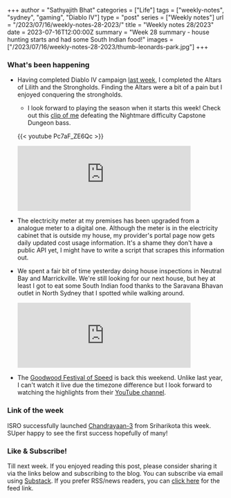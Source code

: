 +++
author = "Sathyajith Bhat"
categories = ["Life"]
tags = ["weekly-notes", "sydney", "gaming", "Diablo IV"]
type = "post"
series = ["Weekly notes"]
url = "/2023/07/16/weekly-notes-28-2023/"
title = "Weekly notes 28/2023"
date = 2023-07-16T12:00:00Z
summary = "Week 28 summary - house hunting starts and had some South Indian food!"
images = ["/2023/07/16/weekly-notes-28-2023/thumb-leonards-park.jpg"]
+++

### What's been happening

* Having completed Diablo IV campaign [last week](/2023/07/09/weekly-notes-27-2023/), I completed the Altars of Lilith and the Strongholds. Finding the Altars were a bit of a pain but I enjoyed conquering the strongholds. 
    * I look forward to playing the season when it starts this week! Check out this [clip of me](https://www.youtube.com/watch?v=Pc7aF_ZE6Qc) defeating the Nightmare difficulty Capstone Dungeon bass.

    {{< youtube Pc7aF_ZE6Qc >}}

    <iframe src="https://mastodon.social/@Sathyabhat/110718481197168374/embed" class="mastodon-embed" style="max-width: 100%; border: 0" width="400" allowfullscreen="allowfullscreen"></iframe><script src="https://mastodon.social/embed.js" async="async"></script>

* The electricity meter at my premises has been upgraded from a analogue meter to a digital one. Although the meter is in the electricity cabinet that is outside my house, my provider's portal page now gets daily updated cost usage information. It's a shame they don't have a public API yet, I might have to write a script that scrapes this information out. 
* We spent a fair bit of time yesterday doing house inspections in Neutral Bay and Marrickville. We're still looking for our next house, but hey at least I got to eat some South Indian food thanks to the Saravana Bhavan outlet in North Sydney that I spotted while walking around. 

    <iframe title="Pixelfed Post Embed" src="https://pxl.mx/p/sathyabhat/586077932804700818/embed?caption=true&likes=false&layout=full" class="pixelfed__embed" style="max-width: 100%; border: 0" width="400" allowfullscreen="allowfullscreen"></iframe><script async defer src="https://pxl.mx/embed.js"></script>

* The [Goodwood Festival of Speed](https://www.goodwood.com/tags/?t=FOS%202023&p=1) is back this weekend. Unlike last year, I can't watch it live due the timezone difference but I look forward to watching the highlights from their [YouTube channel](https://www.youtube.com/@GoodwoodRR). 

### Link of the week

ISRO successfully launched [Chandrayaan-3](https://www.space.com/india-launches-chandrayaan-3-moon-landing-mission) from Sriharikota this week. SUper happy to see the first success hopefully of many!

### Like & Subscribe!

Till next week. If you enjoyed reading this post, please consider sharing it via the links below and subscribing to the blog. You can subscribe via email using [Substack](https://sathyabhat.substack.com/). If you prefer RSS/news readers, you can [click here](https://sathyabh.at/index.xml) for the feed link.